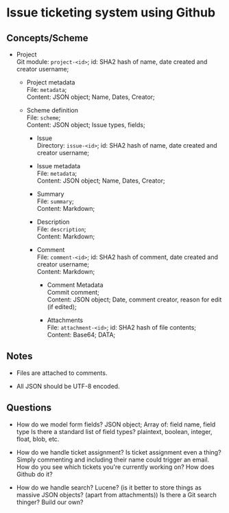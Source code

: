Issue ticketing system using Github
===================================

Concepts/Scheme
---------------
* Project  
  Git module: `project-<id>`; id: SHA2 hash of name, date created and creator username;

    * Project metadata  
      File: `metadata`;  
	  Content: JSON object; Name, Dates, Creator;

    * Scheme definition  
	  File: `scheme`;  
      Content: JSON object; Issue types, fields;

        * Issue  
          Directory: `issue-<id>`; id: SHA2 hash of name, date created and creator username;  

	    * Issue metadata  
  		  File: `metadata`;  
          Content: JSON object; Name, Dates, Creator;  

	    * Summary  
		  File: `summary`;  
		  Content: Markdown;  

	    * Description  
	  	  File: `description`;  
		  Content: Markdown;  

	    * Comment  
		  File: `comment-<id>`; id: SHA2 hash of comment, date created and creator username;  
		  Content: Markdown;  

		    * Comment Metadata  
		      Commit comment;  
		      Content: JSON object; Date, comment creator, reason for edit (if edited);

		    * Attachments  
	          File: `attachment-<id>`; id: SHA2 hash of file contents;  
              Content: Base64; DATA;

Notes
-----
* Files are attached to comments.

* All JSON should be UTF-8 encoded.

Questions
---------
* How do we model form fields?
  JSON object; Array of: field name, field type
  Is there a standard list of field types? plaintext, boolean, integer, float, blob, etc.

* How do we handle ticket assignment?
  Is ticket assignment even a thing? Simply commenting and including their name could trigger an email.
  How do you see which tickets you're currently working on?
  How does Github do it?

* How do we handle search?
  Lucene? (is it better to store things as massive JSON objects? (apart from attachments))
  Is there a Git search thinger?
  Build our own?

